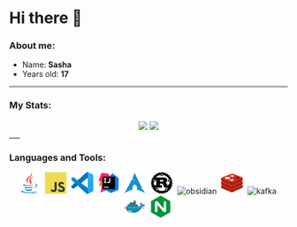 # Hi there 👋
### About me:
 - Name: **Sasha**
 - Years old: **17**

___

### My Stats:
<div align="center"><img align="center" src="https://github-readme-stats.vercel.app/api?username=l1ngme&show_icons=true&include_all_commits=true&theme=dracula&hide_border=true&rank_icon=github"/> <img align="center" src="https://github-readme-stats.vercel.app/api/top-langs/?username=l1ngme&layout=compact&theme=dracula&hide_border=true&langs_count=4"/></div>
___

### Languages and Tools:
<div align="center">
  <img src="https://github.com/devicons/devicon/blob/master/icons/java/java-original.svg" title="java" alt="java" width="40" height="40"/>&nbsp;
  <img src="https://github.com/devicons/devicon/blob/master/icons/javascript/javascript-original.svg" title="javascript" alt="javascript" width="40" height="40"/>&nbsp;
  <img src="https://github.com/devicons/devicon/blob/master/icons/vscode/vscode-original.svg" title="vscode" alt="vscode" width="40" height="40"/>&nbsp;
  <img src="https://github.com/devicons/devicon/blob/master/icons/intellij/intellij-original.svg" title="intellij" alt="intellij" width="40" height="40"/>&nbsp;
  <img src="https://github.com/devicons/devicon/blob/master/icons/archlinux/archlinux-original.svg" title="arch linux" alt="arch linux" width="40" height="40"/>&nbsp;
  <img src="https://github.com/devicons/devicon/blob/master/icons/rust/rust-plain.svg" title="rust" alt="rust" width="40" height="40"/>&nbsp;
  <img src="https://upload.wikimedia.org/wikipedia/commons/4/4a/Obsidian_app_logo.png" title="obsidian" alt="obsidian" width="40" height="40"/>&nbsp;
  <img src="https://github.com/devicons/devicon/blob/master/icons/redis/redis-original.svg" title="redis" alt="redis" width="40" height="40"/>&nbsp;
  <img src="https://raw.githubusercontent.com/simple-icons/simple-icons/develop/icons/apachekafka.svg" title="kafka" alt="kafka" width="40" height="40"/>&nbsp;
  <img src="https://github.com/devicons/devicon/blob/master/icons/docker/docker-original.svg" title="docker" alt="docker" width="40" height="40"/>&nbsp;
  <img src="https://github.com/devicons/devicon/blob/master/icons/nginx/nginx-original.svg" title="nginx" alt="nginx" width="40" height="40"/>&nbsp;
</div>


